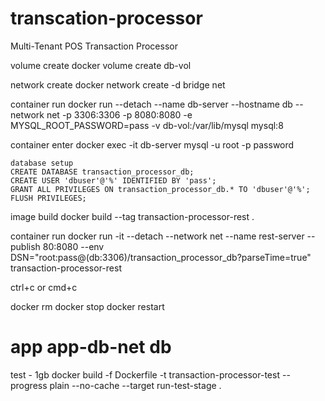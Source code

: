 # transcation-processor
Multi-Tenant POS Transaction Processor


volume create
 docker volume create db-vol

network create
 docker network create -d bridge net
 
container run
 docker run --detach --name db-server --hostname db --network net -p 3306:3306 -p 8080:8080 -e MYSQL_ROOT_PASSWORD=pass -v db-vol:/var/lib/mysql mysql:8

container enter
 docker exec -it db-server mysql -u root -p
 password

    database setup
    CREATE DATABASE transaction_processor_db;
    CREATE USER 'dbuser'@'%' IDENTIFIED BY 'pass';
    GRANT ALL PRIVILEGES ON transaction_processor_db.* TO 'dbuser'@'%';
    FLUSH PRIVILEGES;

image build
 docker build --tag transaction-processor-rest .

container run
 docker run -it --detach --network net --name rest-server --publish 80:8080 --env DSN="root:pass@(db:3306)/transaction_processor_db?parseTime=true" transaction-processor-rest

 ctrl+c or cmd+c


 docker rm
 docker stop
 docker restart

 # app app-db-net db

test - 1gb
docker build -f Dockerfile -t transaction-processor-test --progress plain --no-cache --target run-test-stage .